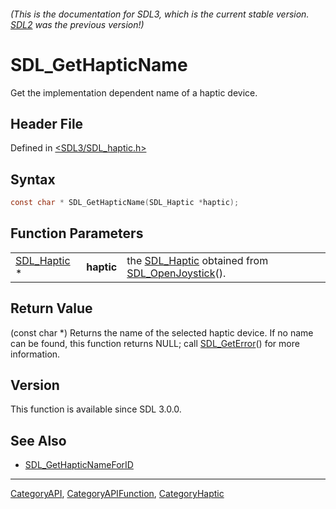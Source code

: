 ###### (This is the documentation for SDL3, which is the current stable version. [SDL2](https://wiki.libsdl.org/SDL2/) was the previous version!)
# SDL_GetHapticName

Get the implementation dependent name of a haptic device.

## Header File

Defined in [<SDL3/SDL_haptic.h>](https://github.com/libsdl-org/SDL/blob/main/include/SDL3/SDL_haptic.h)

## Syntax

```c
const char * SDL_GetHapticName(SDL_Haptic *haptic);
```

## Function Parameters

|                            |            |                                                                                    |
| -------------------------- | ---------- | ---------------------------------------------------------------------------------- |
| [SDL_Haptic](SDL_Haptic) * | **haptic** | the [SDL_Haptic](SDL_Haptic) obtained from [SDL_OpenJoystick](SDL_OpenJoystick)(). |

## Return Value

(const char *) Returns the name of the selected haptic device. If no name
can be found, this function returns NULL; call
[SDL_GetError](SDL_GetError)() for more information.

## Version

This function is available since SDL 3.0.0.

## See Also

- [SDL_GetHapticNameForID](SDL_GetHapticNameForID)

----
[CategoryAPI](CategoryAPI), [CategoryAPIFunction](CategoryAPIFunction), [CategoryHaptic](CategoryHaptic)

